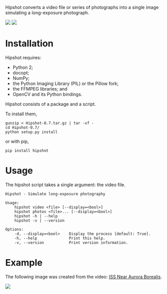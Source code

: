 Hipshot converts a video file or series of photographs into
a single image simulating a long-exposure photograph.

[![](https://travis-ci.org/eliteraspberries/hipshot.svg)][build-status]
[![](https://img.shields.io/pypi/v/Hipshot.svg)][pypi]


Installation
============

Hipshot requires:

  - Python 2;
  - docopt;
  - NumPy;
  - the Python Imaging Library (PIL) or the Pillow fork;
  - the FFMPEG libraries; and
  - OpenCV and its Python bindings.

Hipshot consists of a package and a script.

To install them,

    gunzip < Hipshot-0.7.tar.gz | tar -xf -
    cd Hipshot-0.7/
    python setup.py install

or with pip,

    pip install hipshot


Usage
=====

The hipshot script takes a single argument: the video file.

    Hipshot - Simulate long-exposure photography

    Usage:
        hipshot video <file> [--display=<bool>]
        hipshot photos <file>... [--display=<bool>]
        hipshot -h | --help
        hipshot -v | --version

    Options:
        -d, --display=<bool>    Display the process [default: True].
        -h, --help              Print this help.
        -v, --version           Print version information.


Example
=======

The following image was created from the video:
[ISS Near Aurora Borealis][iss-video].

![][iss-image]


[iss-image]: http://www.eliteraspberries.com/images/iss-borealis.png
[iss-video]: <http://www.youtube.com/watch?v=uYBYIhH4nsg>
[build-status]: https://travis-ci.org/eliteraspberries/hipshot
[pypi]: https://pypi.python.org/pypi/Hipshot
